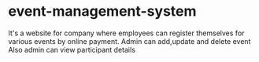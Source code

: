 # event-management-system
It's a website for company where employees can register themselves for various events by online payment.
Admin can add,update and delete event
Also admin can view participant details
